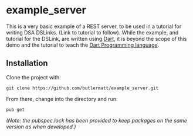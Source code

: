 # example_server

This is a very basic example of a REST server, to be used in a tutorial
for writing DSA DSLinks. (Link to tutorial to follow). While the example,
and tutorial for the DSLink, are written using [Dart](https://dartlang.org),
it is beyond the scope of this demo and the tutorial to teach the
[Dart Programming language](https://dartlang.org/guides/language/language-tour).

## Installation

Clone the project with:

```
git clone https://github.com/butlermatt/example_server.git
```

From there, change into the directory and run:

```
pub get
```

_(Note: the pubspec.lock has been provided to keep packages on the same version
as when developed.)_
